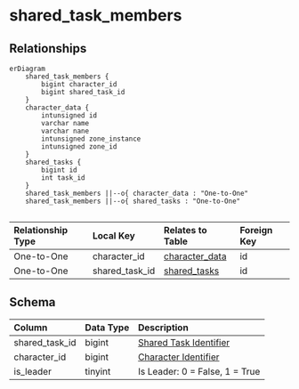 # shared_task_members

## Relationships

```mermaid
erDiagram
    shared_task_members {
        bigint character_id
        bigint shared_task_id
    }
    character_data {
        intunsigned id
        varchar name
        varchar nane
        intunsigned zone_instance
        intunsigned zone_id
    }
    shared_tasks {
        bigint id
        int task_id
    }
    shared_task_members ||--o{ character_data : "One-to-One"
    shared_task_members ||--o{ shared_tasks : "One-to-One"


```


| Relationship Type | Local Key | Relates to Table | Foreign Key |
| :--- | :--- | :--- | :--- |
| One-to-One | character_id | [character_data](../../schema/characters/character_data.md) | id |
| One-to-One | shared_task_id | [shared_tasks](../../schema/tasks/shared_tasks.md) | id |


## Schema

| Column | Data Type | Description |
| :--- | :--- | :--- |
| shared_task_id | bigint | [Shared Task Identifier](shared_tasks.md) |
| character_id | bigint | [Character Identifier](../../schema/characters/character_data.md) |
| is_leader | tinyint | Is Leader: 0 = False, 1 = True |

